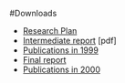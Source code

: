 #Downloads

- [Research Plan](%assets_url%/download/projectreports/snf98-part2.pdf)
- [Intermediate report](%assets_url%/download/projectreports/snf98-intermediate.pdf) [pdf]
- [Publications in 1999](%base_url%/scgbib)
- [Final report](%assets_url%/download/projectreports/snf98-final.pdf)
- [Publications in 2000](%base_url%/scgbib)
